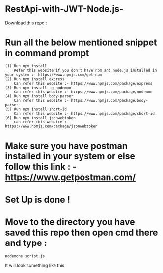 # RestApi-with-JWT-Node.js-

Download this repo :
  # Run all the below mentioned snippet in command prompt
    (1) Run npm install
        Refer this website if you don't have npm and node.js installed in your system :- https://www.npmjs.com/get-npm
    (2) Run npm install express
        Can refer this website :- https://www.npmjs.com/package/express
    (3) Run npm install -g nodemon
        Can refer this website :- https://www.npmjs.com/package/nodemon
    (4) Run npm install body-parser
        Can refer this website :- https://www.npmjs.com/package/body-parser
    (5) Run npm install short-id 
        Can refer this website :- https://www.npmjs.com/package/short-id
    (6) Run npm install jsonwebtoken
        Can refer this website :- https://www.npmjs.com/package/jsonwebtoken
        

# Make sure you have postman installed in your system or else follow this link : - https://www.getpostman.com/
# Set Up is done !
# Move to the directory you have saved this repo then open cmd there and type :
    nodemone script.js
It will look something like this 
